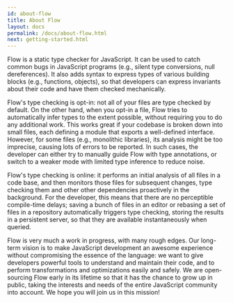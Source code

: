 ```yaml
---
id: about-flow
title: About Flow
layout: docs
permalink: /docs/about-flow.html
next: getting-started.html
---
```


Flow is a static type checker for JavaScript. It can be used to catch common bugs in JavaScript programs (e.g., silent type conversions, null dereferences). It also adds syntax to express types of various building blocks (e.g., functions, objects), so that developers can express invariants about their code and have them checked mechanically.

Flow's type checking is opt-in: not all of your files are type checked by default. On the other hand, when you opt-in a file, Flow tries to automatically infer types to the extent possible, without requiring you to do any additional work. This works great if your codebase is broken down into small files, each defining a module that exports a well-defined interface. However, for some files (e.g., monolithic libraries), its analysis might be too imprecise, causing lots of errors to be reported. In such cases, the developer can either try to manually guide Flow with type annotations, or switch to a weaker mode with limited type inference to reduce noise.

Flow's type checking is online: it performs an initial analysis of all files in a code base, and then monitors those files for subsequent changes, type checking them and other other dependencies proactively in the background. For the developer, this means that there are no perceptible compile-time delays; saving a bunch of files in an editor or rebasing a set of files in a repository automatically triggers type checking, storing the results in a persistent server, so that they are available instantaneously when queried.

Flow is very much a work in progress, with many rough edges. Our long-term vision is to make JavaScript development an awesome experience without compromising the essence of the language: we want to give developers powerful tools to understand and maintain their code, and to perform transformations and optimizations easily and safely. We are open-sourcing Flow early in its lifetime so that it has the chance to grow up in public, taking the interests and needs of the entire JavaScript community into account. We hope you will join us in this mission!
